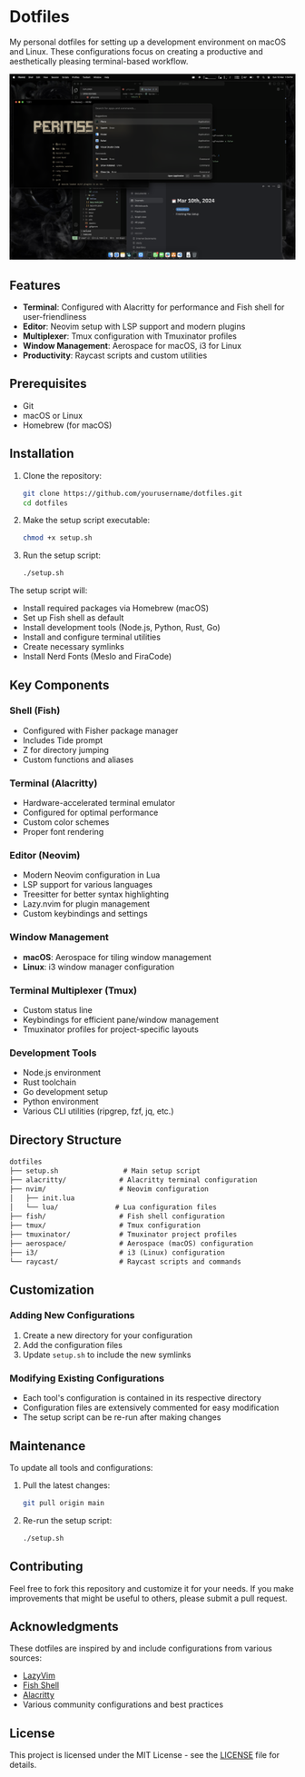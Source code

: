 # Dotfiles

My personal dotfiles for setting up a development environment on macOS and Linux. These configurations focus on creating a productive and aesthetically pleasing terminal-based workflow.

![ScreenShotSetup](https://raw.githubusercontent.com/peritissimus/dotfiles/main/setup-screenshot.png)

## Features

- **Terminal**: Configured with Alacritty for performance and Fish shell for user-friendliness
- **Editor**: Neovim setup with LSP support and modern plugins
- **Multiplexer**: Tmux configuration with Tmuxinator profiles
- **Window Management**: Aerospace for macOS, i3 for Linux
- **Productivity**: Raycast scripts and custom utilities

## Prerequisites

- Git
- macOS or Linux
- Homebrew (for macOS)

## Installation

1. Clone the repository:
   ```bash
   git clone https://github.com/yourusername/dotfiles.git
   cd dotfiles
   ```

2. Make the setup script executable:
   ```bash
   chmod +x setup.sh
   ```

3. Run the setup script:
   ```bash
   ./setup.sh
   ```

The setup script will:
- Install required packages via Homebrew (macOS)
- Set up Fish shell as default
- Install development tools (Node.js, Python, Rust, Go)
- Install and configure terminal utilities
- Create necessary symlinks
- Install Nerd Fonts (Meslo and FiraCode)

## Key Components

### Shell (Fish)
- Configured with Fisher package manager
- Includes Tide prompt
- Z for directory jumping
- Custom functions and aliases

### Terminal (Alacritty)
- Hardware-accelerated terminal emulator
- Configured for optimal performance
- Custom color schemes
- Proper font rendering

### Editor (Neovim)
- Modern Neovim configuration in Lua
- LSP support for various languages
- Treesitter for better syntax highlighting
- Lazy.nvim for plugin management
- Custom keybindings and settings

### Window Management
- **macOS**: Aerospace for tiling window management
- **Linux**: i3 window manager configuration

### Terminal Multiplexer (Tmux)
- Custom status line
- Keybindings for efficient pane/window management
- Tmuxinator profiles for project-specific layouts

### Development Tools
- Node.js environment
- Rust toolchain
- Go development setup
- Python environment
- Various CLI utilities (ripgrep, fzf, jq, etc.)

## Directory Structure
```
dotfiles
├── setup.sh                # Main setup script
├── alacritty/             # Alacritty terminal configuration
├── nvim/                  # Neovim configuration
│   ├── init.lua
│   └── lua/              # Lua configuration files
├── fish/                  # Fish shell configuration
├── tmux/                  # Tmux configuration
├── tmuxinator/            # Tmuxinator project profiles
├── aerospace/             # Aerospace (macOS) configuration
├── i3/                    # i3 (Linux) configuration
└── raycast/               # Raycast scripts and commands
```

## Customization

### Adding New Configurations
1. Create a new directory for your configuration
2. Add the configuration files
3. Update `setup.sh` to include the new symlinks

### Modifying Existing Configurations
- Each tool's configuration is contained in its respective directory
- Configuration files are extensively commented for easy modification
- The setup script can be re-run after making changes

## Maintenance

To update all tools and configurations:

1. Pull the latest changes:
   ```bash
   git pull origin main
   ```

2. Re-run the setup script:
   ```bash
   ./setup.sh
   ```

## Contributing

Feel free to fork this repository and customize it for your needs. If you make improvements that might be useful to others, please submit a pull request.

## Acknowledgments

These dotfiles are inspired by and include configurations from various sources:
- [LazyVim](https://github.com/LazyVim/LazyVim)
- [Fish Shell](https://fishshell.com/)
- [Alacritty](https://github.com/alacritty/alacritty)
- Various community configurations and best practices

## License

This project is licensed under the MIT License - see the [LICENSE](LICENSE) file for details.
